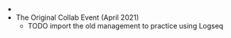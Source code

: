 -
- The Original Collab Event (April 2021)
	- TODO import the old management to practice using Logseq
